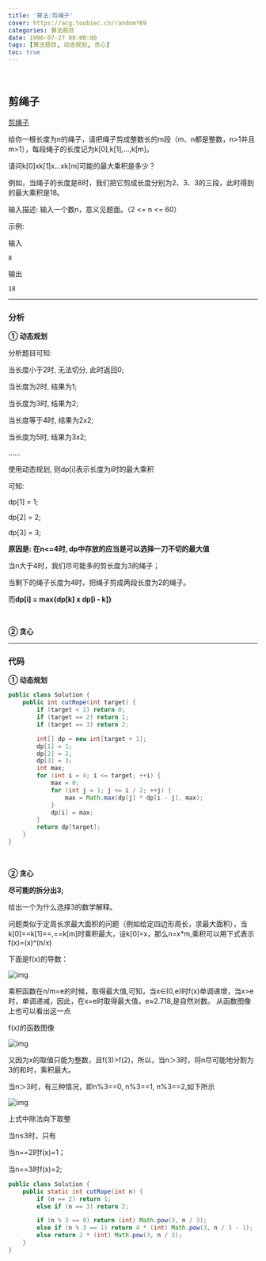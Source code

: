 ```yaml
---
title: '算法:剪绳子'
cover: https://acg.toubiec.cn/random?69
categories: 算法题目
date: 1996-07-27 08:00:00
tags: [算法题目, 动态规划, 贪心]
toc: true
---
```


<br/>

<!--more-->

## 剪绳子

[剪绳子](https://www.nowcoder.com/practice/57d85990ba5b440ab888fc72b0751bf8?tpId=13&tqId=33257&tPage=4&rp=1&ru=%2Fta%2Fcoding-interviews&qru=%2Fta%2Fcoding-interviews%2Fquestion-ranking)

给你一根长度为n的绳子，请把绳子剪成整数长的m段（m、n都是整数，n>1并且m>1），每段绳子的长度记为k[0],k[1],...,k[m]。

请问k[0]xk[1]x...xk[m]可能的最大乘积是多少？

例如，当绳子的长度是8时，我们把它剪成长度分别为2、3、3的三段，此时得到的最大乘积是18。

输入描述: 输入一个数n，意义见题面。（2 <= n <= 60）

示例:

输入

```
8
```

输出

```
18
```

****

### 分析

**① 动态规划**

分析题目可知:

当长度小于2时, 无法切分, 此时返回0;

当长度为2时, 结果为1;

当长度为3时, 结果为2;

当长度等于4时, 结果为2x2;

当长度为5时, 结果为3x2;

……

使用动态规划, 则dp[i]表示长度为i时的最大乘积

可知:

dp[1] = 1;

dp[2] = 2;

dp[3] = 3;

**原因是: 在n<=4时, dp中存放的应当是可以选择一刀不切的最大值**

当n大于4时，我们尽可能多的剪长度为3的绳子；

当剩下的绳子长度为4时，把绳子剪成两段长度为2的绳子。

而**dp[i] = max{dp[k] x dp[i - k]}**

<br/>

**② 贪心**



****

### 代码

**① 动态规划**

```java
public class Solution {
    public int cutRope(int target) {
        if (target < 2) return 0;
        if (target == 2) return 1;
        if (target == 3) return 2;

        int[] dp = new int[target + 1];
        dp[1] = 1;
        dp[2] = 2;
        dp[3] = 3;
        int max;
        for (int i = 4; i <= target; ++i) {
            max = 0;
            for (int j = 1; j <= i / 2; ++j) {
                max = Math.max(dp[j] * dp[i - j], max);
            }
            dp[i] = max;
        }
        return dp[target];
    }
}
```

<br/>

**② 贪心**

**尽可能的拆分出3;**

给出一个为什么选择3的数学解释。

问题类似于定周长求最大面积的问题（例如给定四边形周长，求最大面积），当k[0]==k[1]==,==k[m]时乘积最大，设k[0]=x，那么n=x*m,乘积可以用下式表示f(x)=(x)^(n/x)

  下面是f(x)的导数：

![img](https://uploadfiles.nowcoder.com/images/20200323/500534215_1584965611317_98DD0661E78324DC6479480FC22DF153)
 

乘积函数在n/m=e的时候，取得最大值,可知，当x∈(0,e)时f(x)单调递增，当x>e时，单调递减，因此，在x=e时取得最大值，e≈2.718,是自然对数。
 从函数图像上也可以看出这一点

  f(x)的函数图像

  ![img](https://uploadfiles.nowcoder.com/images/20200121/500534215_1579581412470_72BA537FEA64FBAB95B2AE67B65A354D) 

又因为x的取值只能为整数，且f(3)>f(2)，所以，当n＞3时，将n尽可能地分割为3的和时，乘积最大。 

当n＞3时，有三种情况，即n%3==0, n%3==1, n%3==2,如下所示
 

  ![img](https://uploadfiles.nowcoder.com/images/20200121/500534215_1579581687185_C5B02F3BCA6EE6C3BD4CD407D0EE88CC)
 

上式中除法向下取整

当n≤3时，只有

当n==2时f(x)=1；

当n==3时f(x)=2;

```java
public class Solution {
    public static int cutRope(int n) {
        if (n == 2) return 1;
        else if (n == 3) return 2;

        if (n % 3 == 0) return (int) Math.pow(3, n / 3);
        else if (n % 3 == 1) return 4 * (int) Math.pow(3, n / 3 - 1);
        else return 2 * (int) Math.pow(3, n / 3);
    }
}
```

